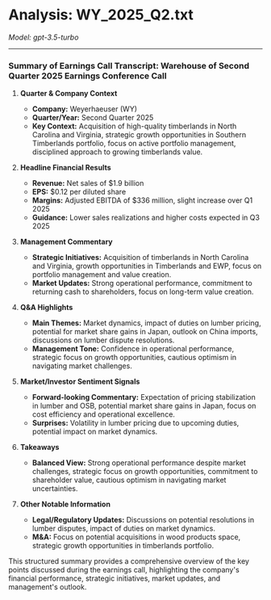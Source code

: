 # Analysis: WY_2025_Q2.txt

*Model: gpt-3.5-turbo*

---

### Summary of Earnings Call Transcript: Warehouse of Second Quarter 2025 Earnings Conference Call

1. **Quarter & Company Context**
   - **Company:** Weyerhaeuser (WY)
   - **Quarter/Year:** Second Quarter 2025
   - **Key Context:** Acquisition of high-quality timberlands in North Carolina and Virginia, strategic growth opportunities in Southern Timberlands portfolio, focus on active portfolio management, disciplined approach to growing timberlands value.

2. **Headline Financial Results**
   - **Revenue:** Net sales of $1.9 billion
   - **EPS:** $0.12 per diluted share
   - **Margins:** Adjusted EBITDA of $336 million, slight increase over Q1 2025
   - **Guidance:** Lower sales realizations and higher costs expected in Q3 2025

3. **Management Commentary**
   - **Strategic Initiatives:** Acquisition of timberlands in North Carolina and Virginia, growth opportunities in Timberlands and EWP, focus on portfolio management and value creation.
   - **Market Updates:** Strong operational performance, commitment to returning cash to shareholders, focus on long-term value creation.

4. **Q&A Highlights**
   - **Main Themes:** Market dynamics, impact of duties on lumber pricing, potential for market share gains in Japan, outlook on China imports, discussions on lumber dispute resolutions.
   - **Management Tone:** Confidence in operational performance, strategic focus on growth opportunities, cautious optimism in navigating market challenges.

5. **Market/Investor Sentiment Signals**
   - **Forward-looking Commentary:** Expectation of pricing stabilization in lumber and OSB, potential market share gains in Japan, focus on cost efficiency and operational excellence.
   - **Surprises:** Volatility in lumber pricing due to upcoming duties, potential impact on market dynamics.

6. **Takeaways**
   - **Balanced View:** Strong operational performance despite market challenges, strategic focus on growth opportunities, commitment to shareholder value, cautious optimism in navigating market uncertainties.

7. **Other Notable Information**
   - **Legal/Regulatory Updates:** Discussions on potential resolutions in lumber disputes, impact of duties on market dynamics.
   - **M&A:** Focus on potential acquisitions in wood products space, strategic growth opportunities in timberlands portfolio.

This structured summary provides a comprehensive overview of the key points discussed during the earnings call, highlighting the company's financial performance, strategic initiatives, market updates, and management's outlook.
